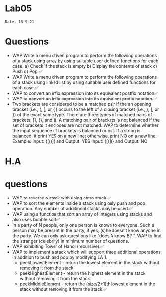 
# Lab05

`Date: 13-9-21`

# Questions

* WAP Write a menu driven program to perform the following operations of a stack using array by using suitable user defined functions for each case.
a) Check if the stack is empty b) Display the contents of stack c) Push d) Pop	✅
* WAP Write a menu driven program to perform the following operations of a stack using linked list by using suitable user defined functions for each case.✅
* WAP to convert an infix expression into its equivalent postfix notation✅
* WAP to convert an infix expression into its equivalent prefix notation.✅
* Two brackets are considered to be a matched pair if the an opening bracket (i.e., (, [, or { ) occurs to the left of a closing bracket (i.e., ), ], or }) of the exact same type. There are three types of matched pairs of brackets: [], {}, and (). A matching pair of brackets is not balanced if the set of brackets it encloses are not matched. WAP to determine whether the input sequence of brackets is balanced or not. If a string is balanced, it print YES on a new line; otherwise, print NO on a new line. 
Example: Input: {[()]} and Output: YES
Input: {[(])} and Output: NO


# H.A

# questions

* WAP to reverse a stack with using extra stack.✅
* WAP to sort the elements inside a stack using only push and pop operation. Any number of additional stacks may be used.✅
* WAP using a function that sort an array of integers using stacks and also uses bubble sort✅
* In a party of N people, only one person is known to everyone. Such a person may be present in the party, if yes, (s)he doesn’t know anyone in the party. We can only ask questions like “does A know B? “. WAP to find the stranger (celebrity) in minimum number of questions.
* WAP exhibiting Tower of Hanoi (recursive).✅
* WAP to implement a stack which will support three additional operations in addition to push and pop by modifying LA 1.
    - peekLowestElement - return the lowest element in the stack without removing it from the stack
    - peekHighestElement - return the highest element in the stack without removing it from the stack
    - peekMiddleElement - return the (size/2+1)th lowest element in the stack without removing it from the stack.✅
